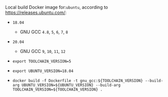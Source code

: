 Local build Docker image for:`ubuntu`, according to https://releases.ubuntu.com/:

* `18.04`
    * GNU GCC `4.8`, `5`, `6`, `7`, `8`
* `20.04`
    * GNU GCC `9`, `10`, `11`, `12`

* `export TOOLCHAIN_VERSION=5`
* `export UBUNTU_VERSION=18.04`
* `docker build -f Dockerfile -t gnu_gcc:${TOOLCHAIN_VERSION} --build-arg UBUNTU_VERSION=${UBUNTU_VERSION} --build-arg TOOLCHAIN_VERSION=${TOOLCHAIN_VERSION} .`
